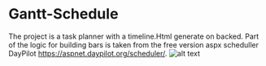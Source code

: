 # Gantt-Schedule

The project is a task planner with a timeline.Html generate on backed. Part of the logic for building bars is taken from the free version aspx scheduller DayPilot https://aspnet.daypilot.org/scheduler/.
![alt text](https://i.imgur.com/waDrIE2.png)
